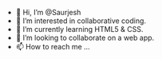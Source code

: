 - 👋 Hi, I’m @Saurjesh
- 👀 I’m interested in collaborative coding.
- 🌱 I’m currently learning HTML5 & CSS.
- 💞️ I’m looking to collaborate on a web app.
- 📫 How to reach me ...

<!---
Saurjesh/Saurjesh is a ✨ special ✨ repository because its `README.md` (this file) appears on your GitHub profile.
You can click the Preview link to take a look at your changes.
--->
